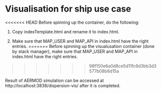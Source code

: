 # Visualisation for ship use case

<<<<<<< HEAD
Before spinning up the container, do the following:

1. Copy indexTemplate.html and rename it to index.html.

2. Make sure that MAP_USER and MAP_API in index.html have the right entries.
=======
Before spinning up the visualusation container (done by stack manager), make sure that MAP_USER and MAP_API in index.html have the right entries.
>>>>>>> 98f150e6a0d8ce5d11fc6d3bb3d3577b08b6d15a

Result of AERMOD simulation can be accessed at http://localhost:3838/dispersion-vis/ after it is completed.